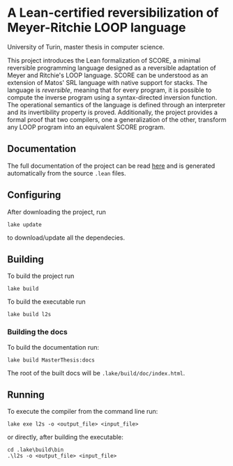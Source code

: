 # A Lean-certified reversibilization of Meyer-Ritchie LOOP language
University of Turin, master thesis in computer science.

This project introduces the Lean formalization of SCORE, a minimal reversible programming language 
designed as a reversible adaptation of Meyer and Ritchie's LOOP language. SCORE can be understood as 
an extension of Matos' SRL language with native support for stacks. The language is _reversible_, 
meaning that for every program, it is possible to compute the inverse program using a syntax-directed 
inversion function. The operational semantics of the language is defined through an interpreter and
its invertibility property is proved. Additionally, the project provides a formal proof that two 
compilers, one a generalization of the other, transform any LOOP program into an equivalent SCORE 
program.

## Documentation
The full documentation of the project can be read [here](https://andreadlm.github.io/master-thesis/) 
and is generated automatically from the source `.lean` files.

## Configuring
After downloading the project, run
```shell
lake update
```
to download/update all the dependecies.

## Building
To build the project run
```shell
lake build
```

To build the executable run
```shell
lake build l2s
```

### Building the docs
To build the documentation run:
```shell
lake build MasterThesis:docs
```
The root of the built docs will be `.lake/build/doc/index.html`.

## Running
To execute the compiler from the command line run:

```shell
lake exe l2s -o <output_file> <input_file>
```

or directly, after building the executable:
```shell
cd .lake\build\bin
.\l2s -o <output_file> <input_file>
```
